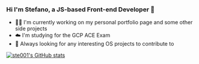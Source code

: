 ### Hi I'm Stefano, a JS-based Front-end Developer 👋 

- 🧑‍💻 I'm currently working on my personal portfolio page and some other side projects
- ☁️ I'm studying for the GCP ACE Exam
- 🥽 Always looking for any interesting OS projects to contribute to

[![ste001's GitHub stats](https://github-readme-stats.vercel.app/api?username=ste001)](https://github.com/anuraghazra/github-readme-stats)
